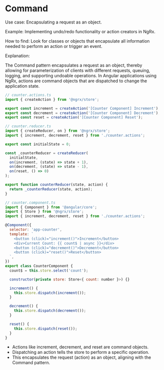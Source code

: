 # Command

Use case: Encapsulating a request as an object.

Example: Implementing undo/redo functionality or action creators in NgRx.

How to find: Look for classes or objects that encapsulate all information needed to perform an action or trigger an event.

Explanation:

The Command pattern encapsulates a request as an object, thereby allowing for parameterization of clients with different requests, queuing, logging, and supporting undoable operations. In Angular applications using NgRx, actions are command objects that are dispatched to change the application state.

```js
// counter.actions.ts
import { createAction } from '@ngrx/store';

export const increment = createAction('[Counter Component] Increment');
export const decrement = createAction('[Counter Component] Decrement');
export const reset = createAction('[Counter Component] Reset');

// counter.reducer.ts
import { createReducer, on } from '@ngrx/store';
import { increment, decrement, reset } from './counter.actions';

export const initialState = 0;

const _counterReducer = createReducer(
  initialState,
  on(increment, (state) => state + 1),
  on(decrement, (state) => state - 1),
  on(reset, () => 0)
);

export function counterReducer(state, action) {
  return _counterReducer(state, action);
}

// counter.component.ts
import { Component } from '@angular/core';
import { Store } from '@ngrx/store';
import { increment, decrement, reset } from './counter.actions';

@Component({
  selector: 'app-counter',
  template: `
    <button (click)="increment()">Increment</button>
    <div>Current Count: {{ count$ | async }}</div>
    <button (click)="decrement()">Decrement</button>
    <button (click)="reset()">Reset</button>
  `,
})
export class CounterComponent {
  count$ = this.store.select('count');

  constructor(private store: Store<{ count: number }>) {}

  increment() {
    this.store.dispatch(increment());
  }

  decrement() {
    this.store.dispatch(decrement());
  }

  reset() {
    this.store.dispatch(reset());
  }
}
```

- Actions like increment, decrement, and reset are command objects.
- Dispatching an action tells the store to perform a specific operation.
- This encapsulates the request (action) as an object, aligning with the Command pattern.
